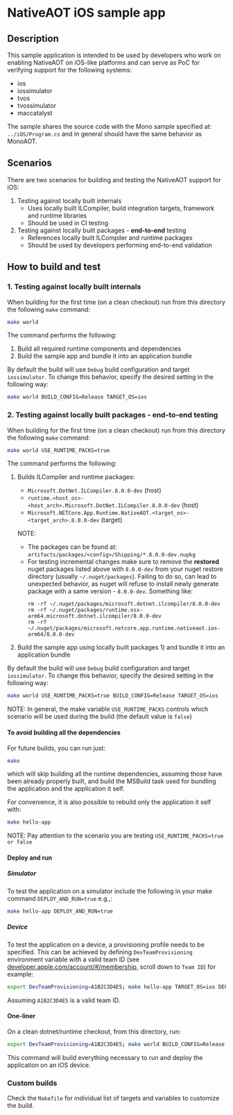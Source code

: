 # NativeAOT iOS sample app

## Description

This sample application is intended to be used by developers who work on enabling NativeAOT on iOS-like platforms and can serve as PoC for verifying support for the following systems:
- ios
- iossimulator
- tvos
- tvossimulator
- maccatalyst

The sample shares the source code with the Mono sample specified at: `../iOS/Program.cs` and in general should have the same behavior as MonoAOT.

## Scenarios

There are two scenarios for building and testing the NativeAOT support for iOS:
1. Testing against locally built internals
    - Uses locally built ILCompiler, build integration targets, framework and runtime libraries
    - Should be used in CI testing
2. Testing against locally built packages - **end-to-end** testing
    - References locally built ILCompiler and runtime packages
    - Should be used by developers performing end-to-end validation

## How to build and test

### 1. Testing against locally built internals

When building for the first time (on a clean checkout) run from this directory the following `make` command:
``` bash
make world
```

The command performs the following: 
1. Build all required runtime components and dependencies
2. Build the sample app and bundle it into an application bundle

By default the build will use `Debug` build configuration and target `iossimulator`.
To change this behavior, specify the desired setting in the following way:
``` bash
make world BUILD_CONFIG=Release TARGET_OS=ios
```

### 2. Testing against locally built packages - end-to-end testing

When building for the first time (on a clean checkout) run from this directory the following `make` command:
``` bash
make world USE_RUNTIME_PACKS=true
```

The command performs the following: 
1. Builds ILCompiler and runtime packages:
    - `Microsoft.DotNet.ILCompiler.8.0.0-dev` (host)
    - `runtime.<host_os>-<host_arch>.Microsoft.DotNet.ILCompiler.8.0.0-dev` (host)
    - `Microsoft.NETCore.App.Runtime.NativeAOT.<target_os>-<target_arch>.8.0.0-dev` (target)
    
    NOTE: 
    - The packages can be found at: `artifacts/packages/<config>/Shipping/*.8.0.0-dev.nupkg`
    - For testing incremental changes make sure to remove the **restored** nuget packages listed above with `8.0.0-dev` from your nuget restore directory (usually `~/.nuget/packages`). Failing to do so, can lead to unexpected behavior, as nuget will refuse to install newly generate package with a same version - `8.0.0-dev`. Something like:
        ```
        rm -rf ~/.nuget/packages/microsoft.dotnet.ilcompiler/8.0.0-dev 
        rm -rf ~/.nuget/packages/runtime.osx-arm64.microsoft.dotnet.ilcompiler/8.0.0-dev 
        rm -rf ~/.nuget/packages/microsoft.netcore.app.runtime.nativeaot.ios-arm64/8.0.0-dev 
        ```
2. Build the sample app using locally built packages 1) and bundle it into an application bundle

By default the build will use `Debug` build configuration and target `iossimulator`.
To change this behavior, specify the desired setting in the following way:
``` bash
make world USE_RUNTIME_PACKS=true BUILD_CONFIG=Release TARGET_OS=ios
```

NOTE: In general, the make variable `USE_RUNTIME_PACKS` controls which scenario will be used during the build (the default value is `false`)

#### To avoid building all the dependencies

For future builds, you can run just:
``` bash
make
```
which will skip building all the runtime dependencies, assuming those have been already properly built, and build the MSBuild task used for bundling the application and the application it self.

For convenience, it is also possible to rebuild only the application it self with:
``` bash
make hello-app
```

NOTE: Pay attention to the scenario you are testing `USE_RUNTIME_PACKS=true or false`

#### Deploy and run

##### Simulator

To test the application on a simulator include the following in your make command `DEPLOY_AND_RUN=true` e.g.,:
``` bash
make hello-app DEPLOY_AND_RUN=true
```

##### Device

To test the application on a device, a provisioning profile needs to be specified.
This can be achieved by defining `DevTeamProvisioning` environment variable with a valid team ID (see [developer.apple.com/account/#/membership](https://developer.apple.com/account/#/membership), scroll down to `Team ID`) for example:
``` bash
export DevTeamProvisioning=A1B2C3D4E5; make hello-app TARGET_OS=ios DEPLOY_AND_RUN=true
```
Assuming `A1B2C3D4E5` is a valid team ID.

#### One-liner

On a clean dotnet/runtime checkout, from this directory, run:

``` bash
export DevTeamProvisioning=A1B2C3D4E5; make world BUILD_CONFIG=Release TARGET_OS=ios DEPLOY_AND_RUN=true
```

This command will build everything necessary to run and deploy the application on an iOS device.

### Custom builds

Check the `Makefile` for individual list of targets and variables to customize the build.
